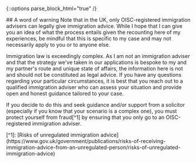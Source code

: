 {::options parse_block_html="true" /}
<div class='{{ include.content }}'>
## A word of warning
Note that in the UK, only OISC-registered immigration advisers can legally give immigration advice. While I hope that I can give you an idea of what the process entails given the recounting here of my experiences, be mindful that this is specific to my case and may not necessarily apply to you or to anyone else.

Immigration law is exceedingly complex. As I am not an immigration adviser and that the strategy we've taken in our applications is bespoke to my and my partner's route and unique state of affairs, the information here is not and should not be constituted as legal advice. If you have any questions regarding your particular circumstances, it is best that you reach out to a qualified immigration adviser who can assess your situation and provide open and honest guidance tailored to your case.

If you decide to do this and seek guidance and/or support from a solicitor (especially if you know that your scenario is a complex one), you must protect yourself from fraud[^1] by ensuring that you only go to an OISC-registered immigration adviser.
</div>
[^1]: [Risks of unregulated immigration advice](https://www.gov.uk/government/publications/risks-of-receiving-immigration-advice-from-an-unregulated-person/risks-of-unregulated-immigration-advice)
